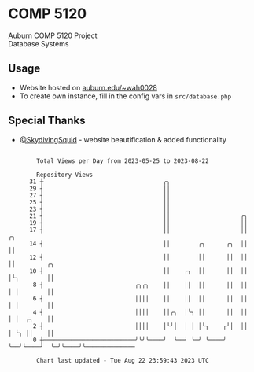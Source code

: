 # COMP 5120
Auburn COMP 5120 Project  
Database Systems

## Usage
- Website hosted on [auburn.edu/~wah0028](https://webhome.auburn.edu/~wah0028/)
- To create own instance, fill in the config vars in `src/database.php`

## Special Thanks
- [@SkydivingSquid](https://github.com/SkydivingSquid) - website beautification & added functionality

```

        Total Views per Day from 2023-05-25 to 2023-08-22

        Repository Views
      31 ┼                                  ╭╮
      29 ┤                                  ││
      27 ┤                                  ││
      25 ┤                                  ││
      23 ┤                                  ││
      21 ┤                                  ││                    ╭╮
      19 ┤                                  ││                    ││
      17 ┤                                  ││                    ││    ╭╮
      14 ┤                                  ││        ╭╮      ╭╮  ││    ││
      12 ┤                                  ││        ││      ││  ││    ││         ╭╮
      10 ┤                                  ││    ╭╮  ││      ││  ││    │╰╮        ││
       8 ┤                          ╭╮╭╮    ││    ││  ││      ││  ││    │ │        ││
       6 ┤                          ││││    ││    ││  ││      ││  ││    │ │        ││
       4 ┤                          ││││    ││╭╮  │╰╮ ││      ││  ││    │ │  ╭╮    ││
       2 ┤                          ││││    │╰╯│  │ │ │╰╮    ╭╯│  ││    │ ╰╮ ││    ││
       0 ┼──────────────────────────╯╰╯╰────╯  ╰──╯ ╰─╯ ╰────╯ ╰──╯╰────╯  ╰─╯╰────╯╰──────────────

        Chart last updated - Tue Aug 22 23:59:43 2023 UTC
        
```
